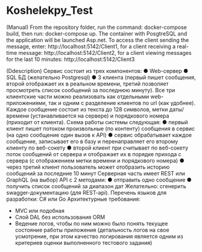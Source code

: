 # Koshelekpy_Test
(Manual)
From the repository folder, 
run the command: docker-compose build, 
then run: docker-compose up. The container with PosgtreSQL and the application will be launched Asp.net.
To access the client sending the message, enter: http://localhost:5142/Client1, 
for a client receiving a real-time message: http://localhost:5142/Client2, 
for a client viewing messages for the last 10 minutes: http://localhost:5142/Client3

(Ddescription)
Сервис состоит из трех компонентов: 
● Web-сервер 
● SQL БД (желательно Postgresql) 
● 3 клиента (первый пишет сообщения, второй отображает их в реальном 
времени, третий позволяет просмотреть список сообщений за последнюю 
минуту). 
Все три клиентские части можно реализовать как отдельными web-приложениями, так 
и одним c разделение клиентов по url (как удобнее). 
Каждое сообщение состоит из текста до 128 символов, метки даты/времени 
(устанавливается на сервере) и порядкового номера (приходит от клиента). 
Схема работы системы следующая: 
● первый клиент пишет потоком произвольные (по контенту) сообщения в сервис 
(на одно сообщение один вызов к API) 
● сервис обрабатывает каждое сообщение, записывает его в базу и 
перенаправляет его второму клиенту по веб-сокету 
● второй клиент при считывает по веб-сокету поток сообщений от сервера и 
отображает их в порядке прихода с сервера (с отображением метки времени и 
порядкового номера) 
● через третий клиент пользователь может отобразить историю сообщений за 
последние 10 минут 
Серверная часть имеет REST или GraphQL (на выбор) API c 2 методами: 
● отправить одно сообщение 
● получить список сообщений за диапазон дат 
Желательно: сгенерить swagger-документацию (для REST-api). 
Перечень языков для разработки: C# или Go 
Архитектурные требования: 
* MVC или подобная 
* Слой DAL без использования ORM 
* Ведение логов, чтобы по ним можно было понять текущее состояние работы 
приложения (детальность логов на свое усмотрение, при этом качество логирования 
является одним из критериев оценки выполненного тестового задания)
